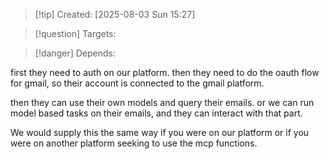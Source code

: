 
>[!tip] Created: [2025-08-03 Sun 15:27]

>[!question] Targets: 

>[!danger] Depends: 

first they need to auth on our platform.
then they need to do the oauth flow for gmail, so their account is connected to the gmail platform.

then they can use their own models and query their emails.
or we can run model based tasks on their emails, and they can interact with that part.

We would supply this the same way if you were on our platform or if you were on another platform seeking to use the mcp functions.
